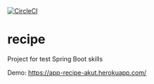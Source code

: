 [![CircleCI](https://circleci.com/gh/KutsenkoAlexander/recipe.svg?style=svg)](https://circleci.com/gh/KutsenkoAlexander/recipe)
# recipe
Project for test Spring Boot skills

Demo: https://app-recipe-akut.herokuapp.com/
